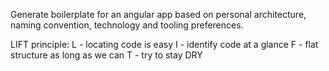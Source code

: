 Generate boilerplate for an angular app based on personal architecture, naming convention, technology and tooling preferences.

LIFT principle:
L - locating code is easy
I - identify code at a glance
F - flat structure as long as we can
T - try to stay DRY